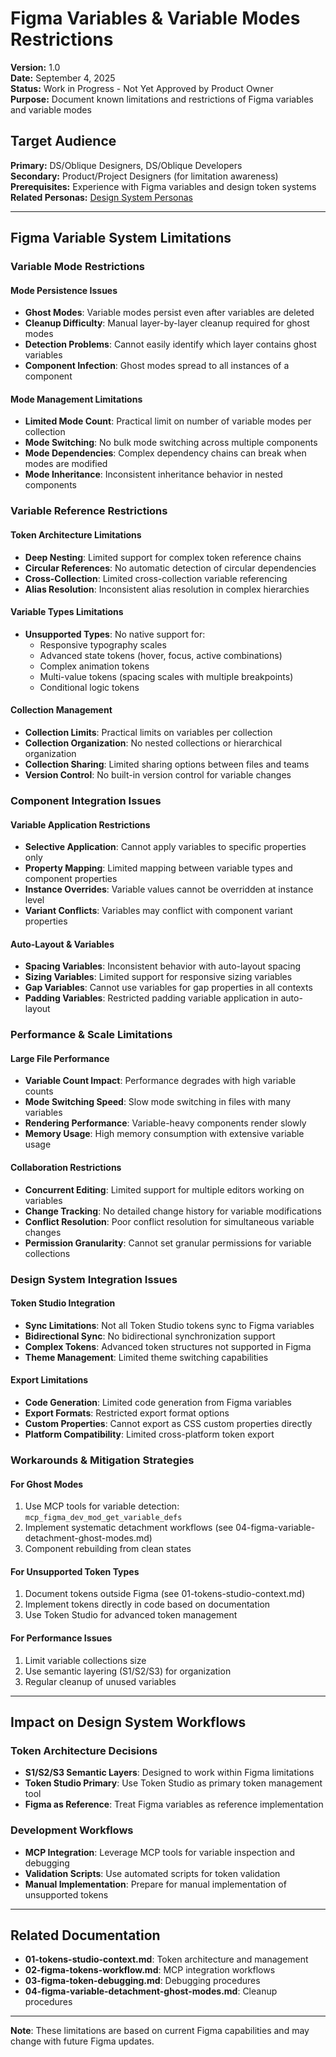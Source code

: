 # Figma Variables & Variable Modes Restrictions
**Version:** 1.0  
**Date:** September 4, 2025  
**Status:** Work in Progress - Not Yet Approved by Product Owner  
**Purpose:** Document known limitations and restrictions of Figma variables and variable modes

## **Target Audience**
**Primary:** DS/Oblique Designers, DS/Oblique Developers  
**Secondary:** Product/Project Designers (for limitation awareness)  
**Prerequisites:** Experience with Figma variables and design token systems  
**Related Personas:** [Design System Personas](../../02-foundation/02-personas.md)

---

## Figma Variable System Limitations

### Variable Mode Restrictions

#### Mode Persistence Issues
- **Ghost Modes**: Variable modes persist even after variables are deleted
- **Cleanup Difficulty**: Manual layer-by-layer cleanup required for ghost modes
- **Detection Problems**: Cannot easily identify which layer contains ghost variables
- **Component Infection**: Ghost modes spread to all instances of a component

#### Mode Management Limitations
- **Limited Mode Count**: Practical limit on number of variable modes per collection
- **Mode Switching**: No bulk mode switching across multiple components
- **Mode Dependencies**: Complex dependency chains can break when modes are modified
- **Mode Inheritance**: Inconsistent inheritance behavior in nested components

### Variable Reference Restrictions

#### Token Architecture Limitations
- **Deep Nesting**: Limited support for complex token reference chains
- **Circular References**: No automatic detection of circular dependencies
- **Cross-Collection**: Limited cross-collection variable referencing
- **Alias Resolution**: Inconsistent alias resolution in complex hierarchies

#### Variable Types Limitations
- **Unsupported Types**: No native support for:
  - Responsive typography scales
  - Advanced state tokens (hover, focus, active combinations)
  - Complex animation tokens
  - Multi-value tokens (spacing scales with multiple breakpoints)
  - Conditional logic tokens

#### Collection Management
- **Collection Limits**: Practical limits on variables per collection
- **Collection Organization**: No nested collections or hierarchical organization
- **Collection Sharing**: Limited sharing options between files and teams
- **Version Control**: No built-in version control for variable changes

### Component Integration Issues

#### Variable Application Restrictions
- **Selective Application**: Cannot apply variables to specific properties only
- **Property Mapping**: Limited mapping between variable types and component properties
- **Instance Overrides**: Variable values cannot be overridden at instance level
- **Variant Conflicts**: Variables may conflict with component variant properties

#### Auto-Layout & Variables
- **Spacing Variables**: Inconsistent behavior with auto-layout spacing
- **Sizing Variables**: Limited support for responsive sizing variables
- **Gap Variables**: Cannot use variables for gap properties in all contexts
- **Padding Variables**: Restricted padding variable application in auto-layout

### Performance & Scale Limitations

#### Large File Performance
- **Variable Count Impact**: Performance degrades with high variable counts
- **Mode Switching Speed**: Slow mode switching in files with many variables
- **Rendering Performance**: Variable-heavy components render slowly
- **Memory Usage**: High memory consumption with extensive variable usage

#### Collaboration Restrictions
- **Concurrent Editing**: Limited support for multiple editors working on variables
- **Change Tracking**: No detailed change history for variable modifications
- **Conflict Resolution**: Poor conflict resolution for simultaneous variable changes
- **Permission Granularity**: Cannot set granular permissions for variable collections

### Design System Integration Issues

#### Token Studio Integration
- **Sync Limitations**: Not all Token Studio tokens sync to Figma variables
- **Bidirectional Sync**: No bidirectional synchronization support
- **Complex Tokens**: Advanced token structures not supported in Figma
- **Theme Management**: Limited theme switching capabilities

#### Export Limitations
- **Code Generation**: Limited code generation from Figma variables
- **Export Formats**: Restricted export format options
- **Custom Properties**: Cannot export as CSS custom properties directly
- **Platform Compatibility**: Limited cross-platform token export

### Workarounds & Mitigation Strategies

#### For Ghost Modes
1. Use MCP tools for variable detection: `mcp_figma_dev_mod_get_variable_defs`
2. Implement systematic detachment workflows (see 04-figma-variable-detachment-ghost-modes.md)
3. Component rebuilding from clean states

#### For Unsupported Token Types
1. Document tokens outside Figma (see 01-tokens-studio-context.md)
2. Implement tokens directly in code based on documentation
3. Use Token Studio for advanced token management

#### For Performance Issues
1. Limit variable collections size
2. Use semantic layering (S1/S2/S3) for organization
3. Regular cleanup of unused variables

---

## Impact on Design System Workflows

### Token Architecture Decisions
- **S1/S2/S3 Semantic Layers**: Designed to work within Figma limitations
- **Token Studio Primary**: Use Token Studio as primary token management tool
- **Figma as Reference**: Treat Figma variables as reference implementation

### Development Workflows
- **MCP Integration**: Leverage MCP tools for variable inspection and debugging
- **Validation Scripts**: Use automated scripts for token validation
- **Manual Implementation**: Prepare for manual implementation of unsupported tokens

---

## Related Documentation

- **01-tokens-studio-context.md**: Token architecture and management
- **02-figma-tokens-workflow.md**: MCP integration workflows
- **03-figma-token-debugging.md**: Debugging procedures
- **04-figma-variable-detachment-ghost-modes.md**: Cleanup procedures

---

**Note**: These limitations are based on current Figma capabilities and may change with future Figma updates.
